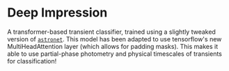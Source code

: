 # Deep Impression
A transformer-based transient classifier, trained using a slightly tweaked version of [`astronet`](https://github.com/tallamjr/astronet). This model has been adapted to use tensorflow's new MultiHeadAttention layer (which allows for padding masks). This makes it able to use partial-phase photometry and physical timescales of transients for classification!
